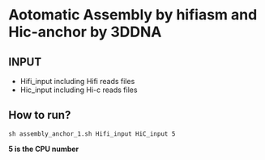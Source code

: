 # Aotomatic Assembly by hifiasm and Hic-anchor by 3DDNA   
## INPUT   
- Hifi_input including Hifi reads files
- Hic_input including Hi-c reads files
## How to run?  
```shell
sh assembly_anchor_1.sh Hifi_input HiC_input 5
```
**5 is the CPU number**
